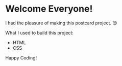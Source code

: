 # Welcome Everyone!

I had the pleasure of making this postcard project. :blush:

What I used to build this project: 


- HTML
- CSS

Happy Coding! 
